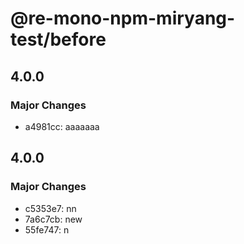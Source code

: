 # @re-mono-npm-miryang-test/before

## 4.0.0

### Major Changes

- a4981cc: aaaaaaa

## 4.0.0

### Major Changes

- c5353e7: nn
- 7a6c7cb: new
- 55fe747: n
